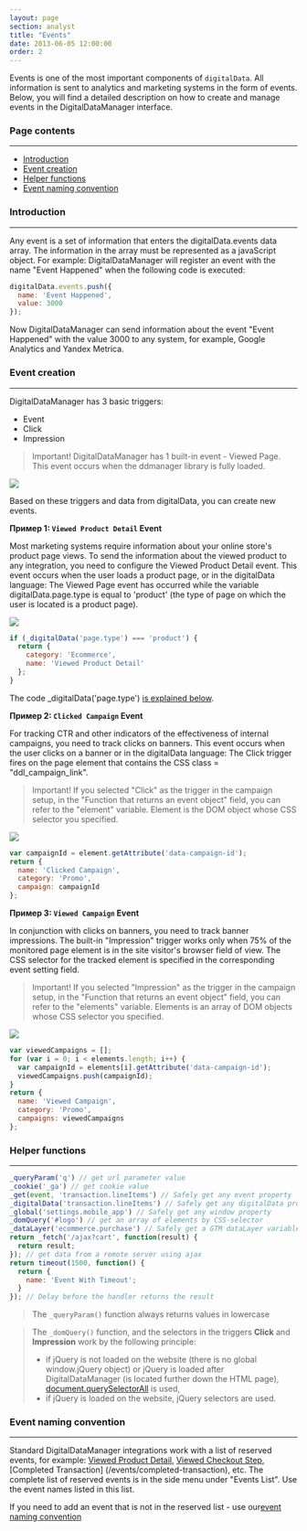 ```yaml
---
layout: page
section: analyst
title: "Events"
date: 2013-06-05 12:00:00
order: 2
---
```


Events is one of the most important components of `digitalData`. All information is sent to analytics and marketing systems in the form of events. Below, you will find a detailed description on how to create and manage events in the DigitalDataManager interface.

### Page contents
------
<ul class="page-navigation">
  <li><a href="#0">Introduction</a></li>
  <li><a href="#1">Event creation</a></li>
  <li><a href="#3">Helper functions</a></li>
  <li><a href="#4">Event naming convention</a></li>
</ul>

### <a name="0"></a>Introduction
------
Any event is a set of information that enters the digitalData.events data array. The information in the array must be represented as a javaScript object.
For example: DigitalDataManager will register an event with the name "Event Happened" when the following code is executed:
```javascript
digitalData.events.push({
  name: 'Event Happened',
  value: 3000
});      
```
Now DigitalDataManager can send information about the event "Event Happened" with the value 3000 to any system, for example, Google Analytics and Yandex Metrica.

### <a name="1"></a>Event creation
------
DigitalDataManager has 3 basic triggers:
* Event
* Click
* Impression

>Important! DigitalDataManager has 1 built-in event - Viewed Page. This event occurs when the ddmanager library is fully loaded.

![](/img/events.1.png)

Based on these triggers and data from digitalData, you can create new events.


**Пример 1: `Viewed Product Detail` Event**

Most marketing systems require information about your online store's product page views. To send the information about the viewed product to any integration, you need to configure the Viewed Product Detail event. This event occurs when the user loads a product page, or in the digitalData language: The Viewed Page event has occurred while the variable digitalData.page.type is equal to 'product' (the type of page on which the user is located is a product page).

![](/img/events.2.png)

```javascript
if (_digitalData('page.type') === 'product') {
  return {
    category: 'Ecommerce',
    name: 'Viewed Product Detail'
  };
}  
```
The code _digitalData('page.type') [is explained below](#3).


**Пример 2: `Clicked Campaign` Event**

For tracking CTR and other indicators of the effectiveness of internal campaigns, you need to track clicks on banners. This event occurs when the user clicks on a banner or in the digitalData language: The Click trigger fires on the page element that contains the CSS class = "ddl_campaign_link".
> Important! If you selected "Click" as the trigger in the campaign setup, in the "Function that returns an event object" field, you can refer to the "element" variable. Element is the DOM object whose CSS selector you specified.

![](/img/events.3.png)

```javascript
var campaignId = element.getAttribute('data-campaign-id');
return {
  name: 'Clicked Campaign',
  category: 'Promo',
  campaign: campaignId
};  
```

**Пример 3: `Viewed Campaign` Event**

In conjunction with clicks on banners, you need to track banner impressions. The built-in "Impression" trigger works only when 75% of the monitored page element is in the site visitor's browser field of view. The CSS selector for the tracked element is specified in the corresponding event setting field.
> Important! If you selected "Impression" as the trigger in the campaign setup, in the "Function that returns an event object" field, you can refer to the "elements" variable. Elements is an array of DOM objects whose CSS selector you specified.

![](/img/events.4.png)

```javascript
var viewedCampaigns = [];
for (var i = 0; i < elements.length; i++) {
  var campaignId = elements[i].getAttribute('data-campaign-id');
  viewedCampaigns.push(campaignId);
}
return {
  name: 'Viewed Campaign',
  category: 'Promo',
  campaigns: viewedCampaigns
};
```

### <a name="3"></a>Helper functions
------
```javascript
_queryParam('q') // get url parameter value
_cookie('_ga') // get cookie value
_get(event, 'transaction.lineItems') // Safely get any event property 
_digitalData('transaction.lineItems') // Safely get any digitalData property
_global('settings.mobile_app') // Safely get any window property
_domQuery('#logo') // get an array of elements by CSS-selector
_dataLayer('ecommerce.purchase') // Safely get a GTM dataLayer variable
return _fetch('/ajax?cart', function(result) {
  return result;
}); // get data from a remote server using ajax
return timeout(1500, function() {
  return {
    name: 'Event With Timeout';
  }
}); // Delay before the handler returns the result
```

> The `_queryParam()` function always returns values in lowercase

> The `_domQuery()` function, and the selectors in the triggers **Click** and **Impression** work by the following principle:
>  - if jQuery is not loaded on the website (there is no global window.jQuery object) or jQuery is loaded after DigitalDataManager (is located further down the HTML page), [document.querySelectorAll](https://developer.mozilla.org/en-US/docs/Web/API/Document/querySelectorAll) is used,
>  - if jQuery is loaded on the website, jQuery selectors are used.

### <a name="4"></a>Event naming convention
------
Standard DigitalDataManager integrations work with a list of reserved events, for example: [Viewed Product Detail](/events/viewed-product-detail), [Viewed Checkout Step](/events/viewed-checkout-step), [Completed Transaction] (/events/completed-transaction), etc.
The complete list of reserved events is in the side menu under "Events List". Use the event names listed in this list.

If you need to add an event that is not in the reserved list - use our[event naming convention](/for-developer/naming)